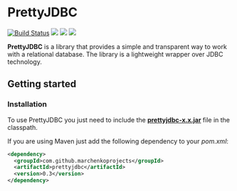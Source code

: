 # PrettyJDBC
[![Build Status](https://travis-ci.com/MarchenkoProjects/PrettyJDBC.svg?branch=master)](https://travis-ci.com/MarchenkoProjects/PrettyJDBC)
[![](https://img.shields.io/github/license/marchenkoprojects/prettyjdbc.svg?style=flat)](https://github.com/MarchenkoProjects/PrettyJDBC/blob/master/LICENSE)
[![](https://img.shields.io/maven-central/v/com.github.marchenkoprojects/prettyjdbc.svg?style=flat)](https://search.maven.org/artifact/com.github.marchenkoprojects/prettyjdbc/0.3/jar)
[![](https://img.shields.io/badge/javadoc-v0.3-blue.svg?style=flat)](https://javadoc.io/doc/com.github.marchenkoprojects/prettyjdbc/0.3)

**PrettyJDBC** is a library that provides a simple and transparent way to work with a relational database. The library is a lightweight wrapper over JDBC technology.
## Getting started ##
### Installation ###
To use PrettyJDBC you just need to include the [**prettyjdbc-x.x.jar**](https://github.com/MarchenkoProjects/PrettyJDBC/releases/download/v0.3/prettyjdbc-0.3.zip) file in the classpath.

If you are using Maven just add the following dependency to your *pom.xml*:
```xml
<dependency>
  <groupId>com.github.marchenkoprojects</groupId>
  <artifactId>prettyjdbc</artifactId>
  <version>0.3</version>
</dependency>
```